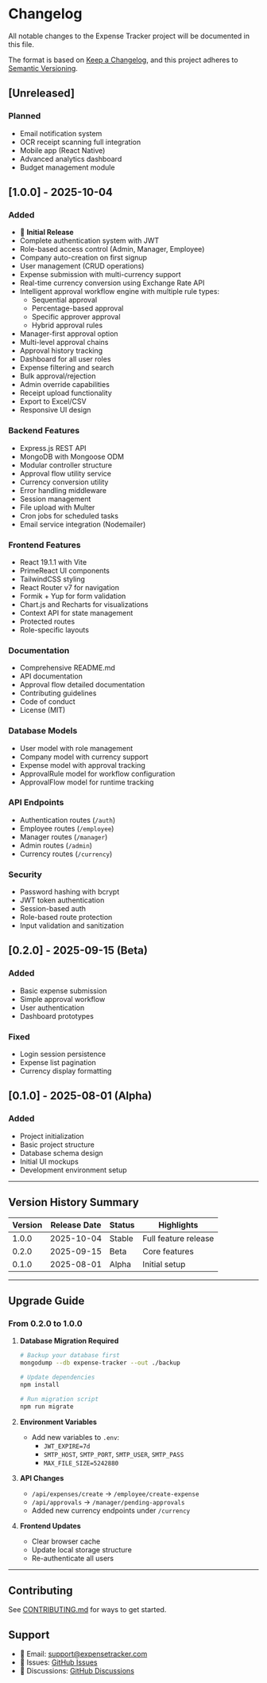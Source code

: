 # Changelog

All notable changes to the Expense Tracker project will be documented in this file.

The format is based on [Keep a Changelog](https://keepachangelog.com/en/1.0.0/),
and this project adheres to [Semantic Versioning](https://semver.org/spec/v2.0.0.html).

## [Unreleased]

### Planned
- Email notification system
- OCR receipt scanning full integration
- Mobile app (React Native)
- Advanced analytics dashboard
- Budget management module

## [1.0.0] - 2025-10-04

### Added
- 🎉 **Initial Release**
- Complete authentication system with JWT
- Role-based access control (Admin, Manager, Employee)
- Company auto-creation on first signup
- User management (CRUD operations)
- Expense submission with multi-currency support
- Real-time currency conversion using Exchange Rate API
- Intelligent approval workflow engine with multiple rule types:
  - Sequential approval
  - Percentage-based approval
  - Specific approver approval
  - Hybrid approval rules
- Manager-first approval option
- Multi-level approval chains
- Approval history tracking
- Dashboard for all user roles
- Expense filtering and search
- Bulk approval/rejection
- Admin override capabilities
- Receipt upload functionality
- Export to Excel/CSV
- Responsive UI design

### Backend Features
- Express.js REST API
- MongoDB with Mongoose ODM
- Modular controller structure
- Approval flow utility service
- Currency conversion utility
- Error handling middleware
- Session management
- File upload with Multer
- Cron jobs for scheduled tasks
- Email service integration (Nodemailer)

### Frontend Features
- React 19.1.1 with Vite
- PrimeReact UI components
- TailwindCSS styling
- React Router v7 for navigation
- Formik + Yup for form validation
- Chart.js and Recharts for visualizations
- Context API for state management
- Protected routes
- Role-specific layouts

### Documentation
- Comprehensive README.md
- API documentation
- Approval flow detailed documentation
- Contributing guidelines
- Code of conduct
- License (MIT)

### Database Models
- User model with role management
- Company model with currency support
- Expense model with approval tracking
- ApprovalRule model for workflow configuration
- ApprovalFlow model for runtime tracking

### API Endpoints
- Authentication routes (`/auth`)
- Employee routes (`/employee`)
- Manager routes (`/manager`)
- Admin routes (`/admin`)
- Currency routes (`/currency`)

### Security
- Password hashing with bcrypt
- JWT token authentication
- Session-based auth
- Role-based route protection
- Input validation and sanitization

## [0.2.0] - 2025-09-15 (Beta)

### Added
- Basic expense submission
- Simple approval workflow
- User authentication
- Dashboard prototypes

### Fixed
- Login session persistence
- Expense list pagination
- Currency display formatting

## [0.1.0] - 2025-08-01 (Alpha)

### Added
- Project initialization
- Basic project structure
- Database schema design
- Initial UI mockups
- Development environment setup

---

## Version History Summary

| Version | Release Date | Status | Highlights |
|---------|-------------|---------|------------|
| 1.0.0   | 2025-10-04  | Stable  | Full feature release |
| 0.2.0   | 2025-09-15  | Beta    | Core features |
| 0.1.0   | 2025-08-01  | Alpha   | Initial setup |

---

## Upgrade Guide

### From 0.2.0 to 1.0.0

1. **Database Migration Required**
   ```bash
   # Backup your database first
   mongodump --db expense-tracker --out ./backup
   
   # Update dependencies
   npm install
   
   # Run migration script
   npm run migrate
   ```

2. **Environment Variables**
   - Add new variables to `.env`:
     - `JWT_EXPIRE=7d`
     - `SMTP_HOST`, `SMTP_PORT`, `SMTP_USER`, `SMTP_PASS`
     - `MAX_FILE_SIZE=5242880`

3. **API Changes**
   - `/api/expenses/create` → `/employee/create-expense`
   - `/api/approvals` → `/manager/pending-approvals`
   - Added new currency endpoints under `/currency`

4. **Frontend Updates**
   - Clear browser cache
   - Update local storage structure
   - Re-authenticate all users

---

## Contributing

See [CONTRIBUTING.md](CONTRIBUTING.md) for ways to get started.

## Support

- 📧 Email: support@expensetracker.com
- 🐛 Issues: [GitHub Issues](https://github.com/jackey-22/Expense-tracker/issues)
- 💬 Discussions: [GitHub Discussions](https://github.com/jackey-22/Expense-tracker/discussions)
